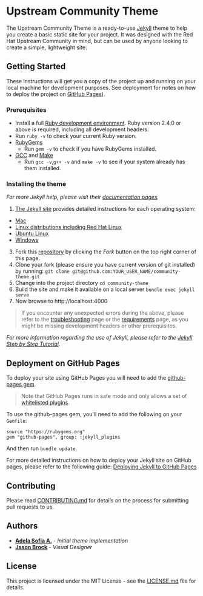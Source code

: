 # Upstream Community Theme

The Upstream Community Theme is a ready-to-use [Jekyll](https://jekyllrb.com/) theme to help you create a basic static site for your project. It was designed with the Red Hat Upstream Community in mind, but can be used by anyone looking to create a simple, lightweight site.

## Getting Started

These instructions will get you a copy of the project up and running on your local machine for development purposes. See deployment for notes on how to deploy the project on [GitHub Pages](https://pages.github.com/)).

### Prerequisites

 -  Install a full [Ruby development environment]([https://www.ruby-lang.org/en/downloads/). Ruby version 2.4.0 or above is required, including all development headers.
   - Run `ruby -v` to check your current Ruby version.
 - [RubyGems](https://rubygems.org/pages/download)
   - Run `gem -v` to check if you have RubyGems installed.
 - [GCC](https://gcc.gnu.org/install/) and [Make](https://www.gnu.org/software/make/)
   - Run `gcc -v`,`g++ -v` and `make -v` to see if your system already has them installed.

### Installing the theme

*For more Jekyll help, please visit their [documentation pages](https://jekyllrb.com/docs/).*

1. [The Jekyll site](https://jekyllrb.com/docs/installation/) provides detailed instructions for each operating system:
 
  - [Mac](https://jekyllrb.com/docs/installation/macos/)
  - [Linux distributions including Red Hat Linux](https://jekyllrb.com/docs/installation/other-linux)
  - [Ubuntu Linux](https://jekyllrb.com/docs/installation/ubuntu/)
  - [Windows](https://jekyllrb.com/docs/installation/windows/)
    
3. Fork this [repository](https://github.com/rhmwes/community-theme) by clicking the _Fork_ button on the top right corner of this page.
4. Clone your fork (please ensure you have current version of git installed) by running: 
 `git clone git@github.com:YOUR_USER_NAME/community-theme.git`
5. Change into the project directory
 `cd community-theme`
6. Build the site and make it available on a local server
`bundle exec jekyll serve`
7. Now browse to http://localhost:4000
> If you encounter any unexpected errors during the above, please refer to the [troubleshooting](https://jekyllrb.com/docs/troubleshooting/#configuration-problems) page or the [requirements](https://jekyllrb.com/docs/installation/#requirements) page, as you might be missing development headers or other prerequisites.

_For more information regarding the use of Jekyll, please refer to the [Jekyll Step by Step Tutorial](https://jekyllrb.com/docs/step-by-step/01-setup/)._

## Deployment on GitHub Pages

To deploy your site using GitHub Pages you will need to add the [github-pages gem](https://github.com/github/pages-gem).

> Note that GitHub Pages runs in safe mode and only allows a set of [whitelisted plugins](https://help.github.com/articles/configuring-jekyll-plugins/#default-plugins).

To use the github-pages gem, you'll need to add the following on your `Gemfile`:

```
source "https://rubygems.org"
gem "github-pages", group: :jekyll_plugins
```
And then run `bundle update`.

For more detailed instructions on how to deploy your Jekyll site on GitHub pages, please refer to the following guide: [Deploying Jekyll to GitHub Pages](https://jekyllrb.com/docs/github-pages/#deploying-jekyll-to-github-pages)


## Contributing

Please read [CONTRIBUTING.md](https://gist.github.com/PurpleBooth/b24679402957c63ec426) for details on the process for submitting pull requests to us.

## Authors

* [**Adela Sofia A.**](https://github.com/adelasofia) - *Initial theme implementation*
* [**Jason Brock**](https://github.com/jkbrock) - *Visual Designer*

## License

This project is licensed under the MIT License - see the [LICENSE.md](LICENSE.md) file for details.
